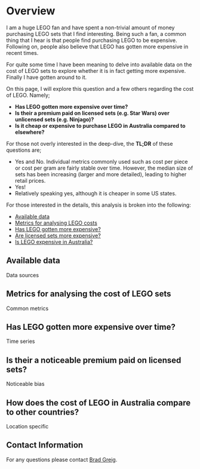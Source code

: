 # Overview

I am a huge LEGO fan and have spent a non-trivial amount of money purchasing LEGO sets that I find interesting. Being such a fan, a common thing that I hear is that people find purchasing LEGO to be expensive. Following on, people also believe that LEGO has gotten more expensive in recent times.

For quite some time I have been meaning to delve into available data on the cost of LEGO sets to explore whether it is in fact getting more expensive. Finally I have gotten around to it.

On this page, I will explore this question and a few others regarding the cost of LEGO. Namely;

- **Has LEGO gotten more expensive over time?**
- **Is their a premium paid on licensed sets (e.g. Star Wars) over unlicensed sets (e.g. Ninjago)?**
- **Is it cheap or expensive to purchase LEGO in Australia compared to elsewhere?**

For those not overly interested in the deep-dive, the **TL;DR** of these questions are;
- Yes and No. Individual metrics commonly used such as cost per piece or cost per gram are fairly stable over time. However, the median size of sets has been increasing (larger and more detailed), leading to higher retail prices.
- Yes!
- Relatively speaking yes, although it is cheaper in some US states.

For those interested in the details, this analysis is broken into the following:

- [Available data](#data)
- [Metrics for analysing LEGO costs](#data-metrics)
- [Has LEGO gotten more expensive?](#time-analysis)
- [Are licensed sets more expensive?](#licensed-unlicensed)
- [Is LEGO expensive in Australia?](#cost-in-Australia)

## Available data

Data sources

## Metrics for analysing the cost of LEGO sets

Common metrics

## Has LEGO gotten more expensive over time?

Time series

## Is their a noticeable premium paid on licensed sets?

Noticeable bias

## How does the cost of LEGO in Australia compare to other countries?

Location specific

## Contact Information

For any questions please contact [Brad Greig](mailto:brad.s.greig@gmail.com).